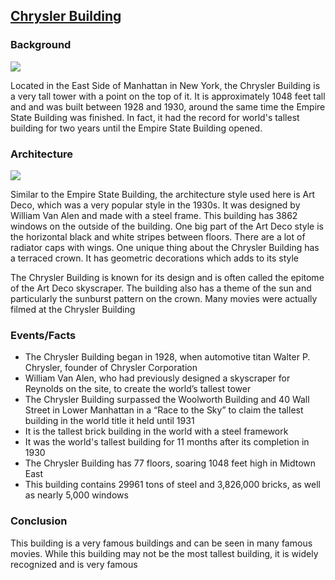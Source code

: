 ## [Chrysler Building](https://chryslerbuilding.com/history/)

### Background
![]({{site.baseurl}}/images/chrysler.jpg)

Located in the East Side of Manhattan in New York, the Chrysler Building is a very tall tower with a point on the top of it. It is approximately 1048 feet tall and and was built between 1928 and 1930, around the same time the Empire State Building was finished. In fact, it had the record for world's tallest building for two years until the Empire State Building opened.

### Architecture  
![]({{site.baseurl}}/images/chryslerarchitecture.jpg)

 Similar to the Empire State Building, the architecture style used here is Art Deco, which was a very popular style in the 1930s. It was designed by William Van Alen and made with a steel frame. This building has 3862 windows on the outside of the building. One big part of the Art Deco style is the horizontal black and white stripes between floors. There are a lot of radiator caps with wings. One unique thing about the Chrysler Building has a terraced crown. It has geometric decorations which adds to its style

 The Chrysler Building is known for its design and is often called the epitome of the Art Deco skyscraper. The building also has a theme of the sun and particularly the sunburst pattern on the crown. Many movies were actually filmed at the Chrysler Building 

### Events/Facts
- The Chrysler Building began in 1928, when automotive titan Walter P. Chrysler, founder of Chrysler Corporation
- William Van Alen, who had previously designed a skyscraper for Reynolds on the site, to create the world’s tallest tower
- The Chrysler Building surpassed the Woolworth Building and 40 Wall Street in Lower Manhattan in a “Race to the Sky” to claim the tallest building in the world title it held until 1931
- It is the tallest brick building in the world with a steel framework
- It was the world's tallest building for 11 months after its completion in 1930
- The Chrysler Building has 77 floors, soaring 1048 feet high in Midtown East
- This building contains 29961 tons of steel and 3,826,000 bricks, as well as nearly 5,000 windows

### Conclusion
This building is a very famous buildings and can be seen in many famous movies. While this building may not be the most tallest building, it is widely recognized and is very famous